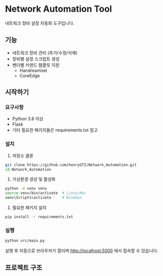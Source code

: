 # Network Automation Tool

네트워크 장비 설정 자동화 도구입니다.

## 기능

- 네트워크 장비 관리 (추가/수정/삭제)
- 장비별 설정 스크립트 생성
- 벤더별 커맨드 템플릿 지원
  - Handreamnet
  - CoreEdge

## 시작하기

### 요구사항

- Python 3.8 이상
- Flask
- 기타 필요한 패키지들은 requirements.txt 참고

### 설치

1. 저장소 클론

```bash
git clone https://github.com/henryGTI/Network_Automation.git
cd Network_Automation
```

1. 가상환경 생성 및 활성화

```bash
python -m venv venv
source venv/bin/activate  # Linux/Mac
venv\Scripts\activate     # Windows
```

1. 필요한 패키지 설치

```bash
pip install -r requirements.txt
```

### 실행

```bash
python src/main.py
```

실행 후 자동으로 브라우저가 열리며 <http://localhost:5000> 에서 접속할 수 있습니다.

## 프로젝트 구조
